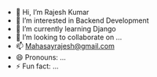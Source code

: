 - 👋 Hi, I’m Rajesh Kumar
- 👀 I’m interested in Backend Development 
- 🌱 I’m currently learning Django
- 💞️ I’m looking to collaborate on ...
- 📫 Mahasayrajesh@gmail.com
- 😄 Pronouns: ...
- ⚡ Fun fact: ...

<!---
Mahasay-rajesh/Mahasay-rajesh is a ✨ special ✨ repository because its `README.md` (this file) appears on your GitHub profile.
You can click the Preview link to take a look at your changes.
--->
